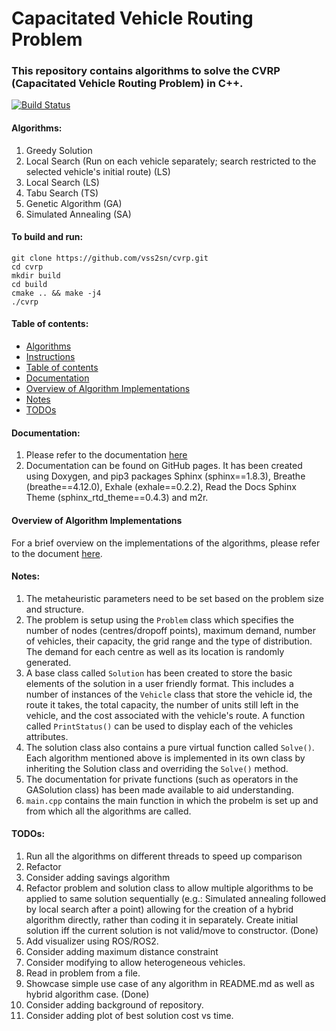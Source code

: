 # Capacitated Vehicle Routing Problem #

### This repository contains algorithms to solve the CVRP (Capacitated Vehicle Routing Problem) in C++. ###

[![Build Status](https://travis-ci.com/vss2sn/cvrp.svg?branch=master)](https://travis-ci.com/vss2sn/cvrp)

<a name="algorithms"></a>
#### Algorithms: ####
1. Greedy Solution
2. Local Search (Run on each vehicle separately; search restricted to the selected vehicle's initial route) (LS)
3. Local Search (LS)
4. Tabu Search (TS)
5. Genetic Algorithm (GA)
6. Simulated Annealing (SA)

<a name="instructions"></a>
#### To build and run: ####
    git clone https://github.com/vss2sn/cvrp.git  
    cd cvrp
    mkdir build  
    cd build
    cmake .. && make -j4
    ./cvrp  

<a name="toc"></a>
#### Table of contents: ####
- [Algorithms](#algorithms)
- [Instructions](#instructions)
- [Table of contents](#toc)
- [Documentation](#docs)
- [Overview of Algorithm Implementations](#algorithm_implementations)
- [Notes](#notes)
- [TODOs](#todos)

<a name="docs"></a>
#### Documentation: ####
1. Please refer to the documentation [here](https://vss2sn.github.io/cvrp/)
2. Documentation can be found on GitHub pages. It has been created using Doxygen, and pip3 packages Sphinx (sphinx==1.8.3), Breathe (breathe==4.12.0), Exhale (exhale==0.2.2), Read the Docs Sphinx Theme (sphinx_rtd_theme==0.4.3) and m2r.

<a name="algorithm_implementations"></a>
#### Overview of Algorithm Implementations ####
For a brief overview on the implementations of the algorithms, please refer to the document [here](https://vss2sn.github.io/cvrp/algorithm_implementations.html).

<a name="notes"></a>
#### Notes: ####
1. The metaheuristic parameters need to be set based on the problem size and structure.
2. The problem is setup using the `Problem` class which specifies the number of nodes (centres/dropoff points), maximum demand, number of vehicles, their capacity, the grid range and the type of distribution. The demand for each centre as well as its location is randomly generated.
3. A base class called `Solution` has been created to store the basic elements of the solution in a user friendly format. This includes a number of instances of the `Vehicle` class that store the vehicle id, the route it takes, the total capacity, the number of units still left in the vehicle, and the cost associated with the vehicle's route. A function called `PrintStatus()` can be used to display each of the vehicles attributes.
4. The solution class also contains a pure virtual function called `Solve()`. Each algorithm mentioned above is implemented in its own class by inheriting the Solution class and overriding the `Solve()` method.
5. The documentation for private functions (such as operators in the GASolution class) has been made available to aid understanding.
6. `main.cpp` contains the main function in which the probelm is set up and from which all the algorithms are called.

<a name="todos"></a>
#### TODOs: ####
1. Run all the algorithms on different threads to speed up comparison
2. Refactor
3. Consider adding savings algorithm
4. Refactor problem and solution class to allow multiple algorithms to be applied to same solution sequentially (e.g.:  Simulated annealing followed by local search after a point) allowing for the creation of a hybrid algorithm directly, rather than coding it in separately. Create initial solution iff the current solution is not valid/move to constructor. (Done)
5. Add visualizer using ROS/ROS2.
6. Consider adding maximum distance constraint
7. Consider modifying to allow heterogeneous vehicles.
8. Read in problem from a file.
9. Showcase simple use case of any algorithm in README.md as well as hybrid algorithm case. (Done)
10. Consider adding background of repository.
11. Consider adding plot of best solution cost vs time.
